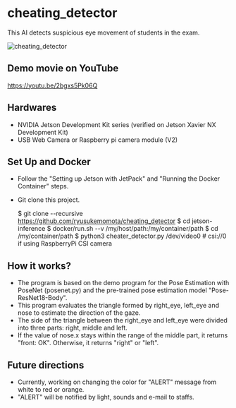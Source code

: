 # cheating_detector
This AI detects suspicious eye movement of students in the exam.

![cheating_detector](https://user-images.githubusercontent.com/7350397/152345617-904af23c-4945-42f3-b38b-bb59f1b34b5b.jpg)

## Demo movie on YouTube
https://youtu.be/2bgxs5Pk06Q

## Hardwares
- NVIDIA Jetson Development Kit series (verified on Jetson Xavier NX Development Kit)
- USB Web Camera or Raspberry pi camera module (V2)

## Set Up and Docker
- Follow the "Setting up Jetson with JetPack" and "Running the Docker Container" steps.
- Git clone this project.

    $ git clone --recursive https://github.com/ryusukemomota/cheating_detector
    $ cd jetson-inference
    $ docker/run.sh --v /my/host/path:/my/container/path
    $ cd /my/container/path
    $ python3 cheater_detector.py /dev/video0 # csi://0 if using RaspberryPi CSI camera
    
## How it works?
- The program is based on the demo program for the Pose Estimation with PoseNet (posenet.py) and the pre-trained pose estimation model "Pose-ResNet18-Body".
- This program evaluates the triangle formed by right_eye, left_eye and nose to estimate the direction of the gaze.
- The side of the triangle between the right_eye and left_eye were divided into three parts: right, middle and left.
- If the value of nose.x stays within the range of the middle part, it returns "front: OK". Otherwise, it returns "right" or "left".

## Future directions
- Currently, working on changing the color for "ALERT" message from white to red or orange.
- "ALERT" will be notified by light, sounds and  e-mail to staffs.
